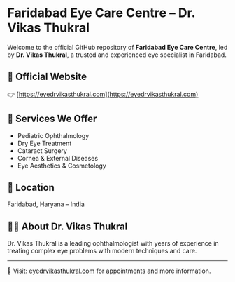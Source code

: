 # Faridabad Eye Care Centre – Dr. Vikas Thukral

Welcome to the official GitHub repository of **Faridabad Eye Care Centre**, led by **Dr. Vikas Thukral**, a trusted and experienced eye specialist in Faridabad.

## 🔗 Official Website  
👉 [https://eyedrvikasthukral.com](https://eyedrvikasthukral.com)

## 📌 Services We Offer
- Pediatric Ophthalmology  
- Dry Eye Treatment  
- Cataract Surgery  
- Cornea & External Diseases  
- Eye Aesthetics & Cosmetology

## 📍 Location
Faridabad, Haryana – India

## 👨‍⚕️ About Dr. Vikas Thukral
Dr. Vikas Thukral is a leading ophthalmologist with years of experience in treating complex eye problems with modern techniques and care.

---

🔗 Visit: [eyedrvikasthukral.com](https://eyedrvikasthukral.com) for appointments and more information.
